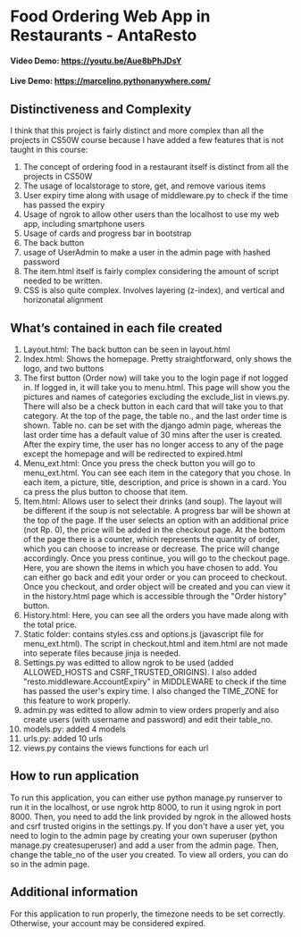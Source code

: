 # Food Ordering Web App in Restaurants - AntaResto
#### Video Demo:  <https://youtu.be/Aue8bPhJDsY>
#### Live Demo: <https://marcelino.pythonanywhere.com/>

## Distinctiveness and Complexity
I think that this project is fairly distinct and more complex than all the projects in CS50W course because I have added a few features that is not taught in this course:
1. The concept of ordering food in a restaurant itself is distinct from all the projects in CS50W
1. The usage of localstorage to store, get, and remove various items
1. User expiry time along with usage of middleware.py to check if the time has passed the expiry
1. Usage of ngrok to allow other users than the localhost to use my web app, including smartphone users
1. Usage of cards and progress bar in bootstrap
1. The back button
1. usage of UserAdmin to make a user in the admin page with hashed password
1. The item.html itself is fairly complex considering the amount of script needed to be written.
1. CSS is also quite complex. Involves layering (z-index), and vertical and horizonatal alignment


## What’s contained in each file created
1. Layout.html: The back button can be seen in layout.html 
1. Index.html: Shows the homepage. Pretty straightforward, only shows the logo, and two buttons
1. The first button (Order now) will take you to the login page if not logged in. If logged in, it will take you to menu.html. This page will show you the pictures and names of categories excluding the exclude_list in views.py. There will also be a check button in each card that will take you to that category. At the top of the page, the table no., and the last order time is shown. Table no. can be set with the django admin page, whereas the last order time has a default value of 30 mins after the user is created. After the expiry time, the user has no longer access to any of the page except the homepage and will be redirected to expired.html
1. Menu_ext.html: Once you press the check button you will go to menu_ext.html. You can see each item in the category that you chose. In each item, a picture, title, description, and price is shown in a card. You ca press the plus button to choose that item. 
1. Item.html: Allows user to select their drinks (and soup). The layout will be different if the soup is not selectable. A progress bar will be shown at the top of the page. If the user selects an option with an additional price (not Rp. 0), the price will be added in the checkout page. At the bottom of the page there is a counter, which represents the quantity of order, which you can choose to increase or decrease. The price will change accordingly. Once you press continue, you will go to the checkout page. Here, you are shown the items in which you have chosen to add. You can either go back and edit your order or you can proceed to checkout. Once you checkout, and order object will be created and you can view it in the history.html page which is accessible through the "Order history" button.
1. History.html: Here, you can see all the orders you have made along with the total price.
1. Static folder: contains styles.css and options.js (javascript file for menu_ext.html). The script in checkout.html and item.html are not made into seperate files because jinja is needed.
1. Settings.py was editted to allow ngrok to be used (added ALLOWED_HOSTS and CSRF_TRUSTED_ORIGINS). I also added "resto.middleware.AccountExpiry" in MIDDLEWARE to check if the time has passed the user's expiry time. I also changed the TIME_ZONE for this feature to work properly.
1. admin.py was editted to allow admin to view orders properly and also create users (with username and password) and edit their table_no.
1. models.py: added 4 models
1. urls.py: added 10 urls
1. views.py contains the views functions for each url

## How to run application
To run this application, you can either use python manage.py runserver to run it in the localhost, or use ngrok http 8000, to run it using ngrok in port 8000. Then, you need to add the link provided by ngrok in the allowed hosts and csrf trusted origins in the settings.py. If you don't have a user yet, you need to login to the admin page by creating your own superuser (python manage.py createsuperuser) and add a user from the admin page. Then, change the table_no of the user you created. To view all orders, you can do so in the admin page.

## Additional information
For this application to run properly, the timezone needs to be set correctly. Otherwise, your account may be considered expired.
